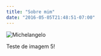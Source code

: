 ```yaml
---
title: "Sobre mim"
date: "2016-05-05T21:48:51-07:00"
---
```


![Michelangelo](/about/Michelangelo.png)

Teste de imagem 5!

